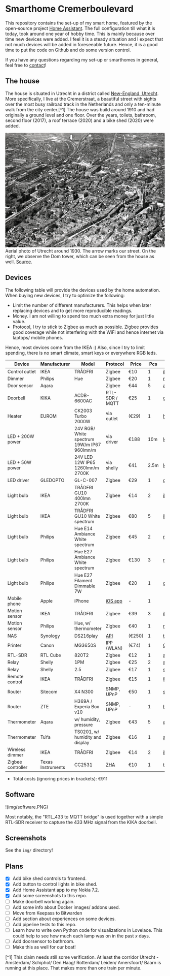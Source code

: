 # Smarthome Cremerboulevard

This repository contains the set-up of my smart home, featured by the open-source project [Home Assistant](https://www.home-assistant.io/).
The full configuration till what it is today, took around one year of hobby time.
This is mainly because over time new devices were added.
I feel it is a steady situation and I expect that not much devices will be added in foreseeable future.
Hence, it is a good time to put the code on Github and do some version control.

If you have any questions regarding my set-up or smarthomes in general, feel free to [contact](mailto:gerritjandebruin@gmail.com)!

## The house
The house is situated in Utrecht in a district called [New-England, Utrecht](https://nl.wikipedia.org/wiki/Nieuw_Engeland,_Thomas_%C3%A0_Kempisplantsoen_en_omgeving).
More specifically, I live at the Cremerstraat, a beautiful street with sights over the most busy railroad track in the Netherlands and only a ten-minute walk from the city center.[^1]
The house was build around 1910 and had originally a ground level and one floor.
Over the years, toilets, bathroom, second floor (2017), a roof terrace (2020) and a bike shed (2020) were added.

![](www/aerial-1930.jpg)
Aerial photo of Utrecht around 1930. The arrow marks our street. On the right, we observe the Dom tower, which can be seen from the house as well. [Source](https://hetutrechtsarchief.nl/collectie/2C8CA0EEF8605EE4B7786F7C60876957).

## Devices
The following table will provide the devices used by the home automation.
When buying new devices, I try to optimize the following:
* Limit the number of different manufacturers. This helps when later replacing devices and to get more reproducible readings.
* Money. I am not willing to spend too much extra money for just little value.
* Protocol, I try to stick to Zigbee as much as possible. Zigbee provides good coverage while not interfering with the WiFi and hence internet via laptops/ mobile phones.

Hence, most devices come from the IKEA :)
Also, since I try to limit spending, there is no smart climate, smart keys or everywhere RGB leds.

| Device            | Manufacturer      | Model                                       | Protocol                                                                                     | Price  | Pcs  | Link                                                                                                                                          |
|-------------------|-------------------|---------------------------------------------|----------------------------------------------------------------------------------------------|--------|------|-----------------------------------------------------------------------------------------------------------------------------------------------|
| Control outlet    | IKEA              | TRÅDFRI                                     | Zigbee                                                                                       | €10    | 1    | [ikea.com](https://www.ikea.com/nl/en/p/tradfri-wireless-control-outlet-90356166/)                                                            |
| Dimmer            | Philips           | Hue                                         | Zigbee                                                                                       | €20    | 1    | [mediamarkt.nl](https://www.mediamarkt.nl/nl/product/_philips-hue-white-ambiance-starterkit-inclusief-dimmer-switch-e27-1522070.html)         |
| Door sensor       | Aqara             |                                             | Zigbee                                                                                       | €44    | 5    | [aliexpress.com](https://aliexpress.com/item/4001241581941.html)                                                                              |
| Doorbell          | KIKA              | ACDB-6600AC                                 | RTL-SDR / MQTT                                                                               | €25    | 1    | [gamma.nl](https://www.gamma.nl/assortiment/klikaanklikuit-deurbel-set-acdb-6600ac/p/B413295)                                                 |
| Heater            | EUROM             | CK2003 Turbo 2000W                          | via outlet                                                                                   | (€29)  | 1    | [hornbach.nl](https://www.hornbach.nl/shop/EUROM-Convectorkachel-CK2003-Turbo-2000-Watt/8438008/artikel.html)                                 |
| LED + 200W power  |                   | 24V RGB/ White spectrum 19W/m IP67 960lmn/m | via driver                                                                                   | €188   | 10m  | [led-gigant.nl](https://www.led-gigant.nl/product/24volt-rgbww-led-strip-ip66/)                                                               |
| LED + 50W power   |                   | 24V LED 12W IP65 1260lmn/m 2700K            | via shelly                                                                                   | €41    | 2.5m | [led-gigant.nl](https://www.led-gigant.nl/product/waterdichte-led-strip-extra-warm-wit-12w-1260lm-meter-24vdc-ip68-nano-3000k-25m-rol-kopie/) |
| LED driver        | GLEDOPTO          | GL-C-007                                    | Zigbee                                                                                       | €29    | 1    | [gledopto.eu](https://www.gledopto.eu/led-controller-zigbee-compatible-eng)                                                                   |
| Light bulb        | IKEA              | TRÅDFRI GU10 400lmn 2700K                   | Zigbee                                                                                       | €14    | 2    | [ikea.com](https://www.ikea.com/nl/nl/p/tradfri-led-lamp-gu10-400-lumen-draadloos-dimbaar-warm-wit-60420041/)                                 |
| Light bulb        | IKEA              | TRÅDFRI GU10 White spectrum                 | Zigbee                                                                                       | €80    | 5    | [ikea.com](https://www.ikea.com/nl/en/p/tradfri-led-bulb-gu10-400-lumen-wireless-dimmable-white-spectrum-90408603/)                           |
| Light bulb        | Philips           | Hue E14 Ambiance White spectrum             | Zigbee                                                                                       | €45    | 2    | [mediamarkt.nl](https://www.mediamarkt.nl/nl/product/_philips-hue-ambiance-2-pack-wit-1502337.html)                                           |
| Light bulb        | Philips           | Hue E27 Ambiance White spectrum             | Zigbee                                                                                       | €130   | 3    | [mediamarkt.nl](https://www.mediamarkt.nl/nl/product/_philips-hue-white-ambiance-starterkit-inclusief-dimmer-switch-e27-1522070.html)         |
| Light bulb        | Philips           | Hue E27 Filament Dimmable 7W                | Zigbee                                                                                       | €20    | 1    | [gamma.nl](https://www.gamma.nl/assortiment/philips-hue-filament-led-lamp-e27-7w/p/B128025)                                                   |
| Mobile phone      | Apple             | iPhone                                      | [iOS app](https://apps.apple.com/nl/app/home-assistant/id1099568401)                         | -      | 1    |                                                                                                                             |                 
| Motion sensor     | IKEA              | TRÅDFRI                                     | Zigbee                                                                                       | €39    | 3    | [ikea.com](https://www.ikea.com/nl/nl/p/tradfri-draadloze-bewegingssensor-wit-70429913/)                                                      |
| Motion sensor     | Philips           | Hue, w/ thermometer                         | Zigbee                                                                                       | €40    | 1    | [mediamarkt.nl](https://www.mediamarkt.nl/nl/product/_philips-hue-bewegingssensor-1522068.html)                                               |
| NAS               | Synology          | DS216play                                   | [API](https://github.com/home-assistant/core/tree/dev/homeassistant/components/synology_dsm) | (€250) | 1    | [tweakers.net](https://tweakers.net/pricewatch/461480/synology-diskstation-ds216play.html)                                                    |
| Printer           | Canon             | MG3650S                                     | IPP (WLAN)                                                                                   | (€74)  | 1    | [Canon.nl](https://www.canon.nl/printers/pixma-mg3650s/)                                                                                      |
| RTL-SDR           | RTL Cube          | 820T2                                       | Zigbee                                                                                       | €12    | 1    | [aliexpress.com](https://aliexpress.com/item/32476877972.html)                                                                                |
| Relay             | Shelly            | 1PM                                         | Zigbee                                                                                       | €25    | 2    | [shelly.cloud](https://shop.shelly.cloud/shelly-1pm-wifi-smart-home-automation-1)                                                             |
| Relay             | Shelly            | 2.5                                         | Zigbee                                                                                       | €17    | 1    | [shelly.cloud](https://shop.shelly.cloud/shelly-2.5-ce-ul-wifi-smart-home-automation)                                                         |
| Remote control    | IKEA              | TRÅDFRI                                     | Zigbee                                                                                       | €15    | 1    | [ikea.com](https://www.ikea.com/nl/en/p/tradfri-remote-control-30443124/)                                                                     |
| Router            | Sitecom           | X4 N300                                     | SNMP, UPnP                                                                                   | €50    | 1    | [sitecom.com](https://www.sitecom.com/nl/n300-wi-fi-gigabit-router-x4/wlr-4100/p/1585)                                                        |
| Router            | ZTE               | H369A / Experia Box v10                     | SNMP, UPnP                                                                                   | -      | 1    | [hardware.info](https://nl.hardware.info/routers.9/zte-kpn-experia-box-v10.280129)                                                            |
| Thermometer       | Aqara             | w/ humidity, pressure                       | Zigbee                                                                                       | €43    | 5    | [aliexpress.com](https://aliexpress.com/item/32888389905.html)                                                                                |
| Thermometer       | TuYa              | TS0201, w/ humidity and display             | Zigbee                                                                                       | €16    | 1    | [aliexpress.com](https://aliexpress.com/item/4001179535195.html)                                                                              |
| Wireless dimmer   | IKEA              | TRÅDFRI                                     | Zigbee                                                                                       | €14    | 2    | [ikea.com](https://www.ikea.com/nl/en/p/tradfri-wireless-dimmer-white-70408595/)                                                              |
| Zigbee controller | Texas Instruments | CC2531                                      | [ZHA](https://www.home-assistant.io/integrations/zha/)                                       | €10    | 1    | [tweakers.net](https://tweakers.net/aanbod/2522130/cc2531-zigbee-usb-stick-zigbee2mqtt-met-antenne.html)                                      |

- Total costs (ignoring prices in brackets): €911 

## Software
!(img/software.PNG)

Most notably, the "RTL_433 to MQTT bridge" is used together with a simple RTL-SDR receiver to capture the 433 MHz signal from the KIKA doorbell.

## Screenshots
See the `img/` directory!

## Plans
- [x] Add bike shed controls to frontend.
- [x] Add button to control lights in bike shed.
- [x] Add Home Assistant app to my Nokia 7.2.
- [x] Add some screenshots to this repo.
- [ ] Make doorbell working again.
- [ ] Add some info about Docker images/ addons used.
- [ ] Move from Keepass to Bitwarden
- [ ] Add section about experiences on some devices.
- [ ] Add pipeline tests to this repo.
- [ ] Learn how to write own Python code for visualizations in Lovelace. This could help to see how much each lamp was on in the past $x$ days.
- [ ] Add doorsensor to bathroom.
- [ ] Make this as well for our boat!

[^1] This claim needs still some verification. At least the corridor Utrecht - Amsterdam/ Schiphol/ Den Haag/ Rotterdam/ Leiden/ Amersfoort/ Baarn is running at this place. That makes more than one train per minute.
